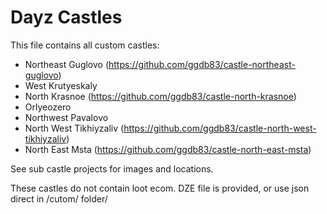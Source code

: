 # Dayz Castles

This file contains all custom castles:
- Northeast Guglovo (https://github.com/ggdb83/castle-northeast-guglovo)
- West Krutyeskaly
- North Krasnoe (https://github.com/ggdb83/castle-north-krasnoe)
- Orlyeozero
- Northwest Pavalovo
- North West Tikhiyzaliv (https://github.com/ggdb83/castle-north-west-tikhiyzaliv)
- North East Msta (https://github.com/ggdb83/castle-north-east-msta)

See sub castle projects for images and locations.

These castles do not contain loot ecom. DZE file is provided, or use json direct in /cutom/ folder/
